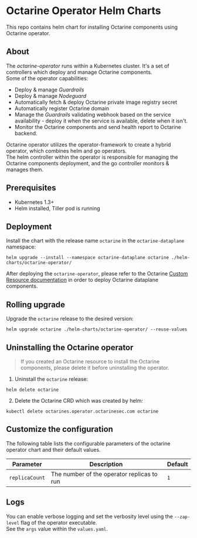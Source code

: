 # Octarine Operator Helm Charts
This repo contains helm chart for installing Octarine components using Octarine operator.

## About
The *octarine-operator* runs within a Kubernetes cluster. It's a set of controllers which deploy and manage Octarine components.  
Some of the operator capabilities:
* Deploy & manage *Guardrails*
* Deploy & manage *Nodeguard*
* Automatically fetch & deploy Octarine private image registry secret
* Automatically register Octarine domain
* Manage the *Guardrails* validating webhook based on the service availability - deploy it when the service is available, delete when it isn't.
* Monitor the Octarine components and send health report to Octarine backend.

Octarine operator utilizes the operator-framework to create a hybrid operator, which combines helm and go operators.  
The helm controller within the operator is responsible for managing the Octarine components deployment, and the go controller monitors & manages them. 

## Prerequisites
- Kubernetes 1.3+
- Helm installed, Tiller pod is running

## Deployment
Install the chart with the release name `octarine` in the `octarine-dataplane` namespace:
```shell script
helm upgrade --install --namespace octarine-dataplane octarine ./helm-charts/octarine-operator/
```
After deploying the `octarine-operator`, please refer to the Octarine [Custom Resource documentation](docs/octarine_cr.md) in order to deploy Octarine dataplane components.

## Rolling upgrade
Upgrade the `octarine` release to the desired version:
```shell script
helm upgrade octarine ./helm-charts/octarine-operator/ --reuse-values
```

## Uninstalling the Octarine operator
> If you created an Octarine resource to install the Octarine components, please delete it before uninstalling the operator.

1. Uninstall the `octarine` release:
```shell script
helm delete octarine
```
2. Delete the Octarine CRD which was created by helm:
```shell script
kubectl delete octarines.operator.octarinesec.com octarine
```

## Customize the configuration
The following table lists the configurable parameters of the octarine operator chart and their default values.

Parameter | Description | Default
--------- | ----------- | -------
`replicaCount` | The number of the operator replicas to run | `1`

## Logs
You can enable verbose logging and set the verbosity level using the `--zap-level` flag of the operator executable.  
See the `args` value within the `values.yaml`. 

